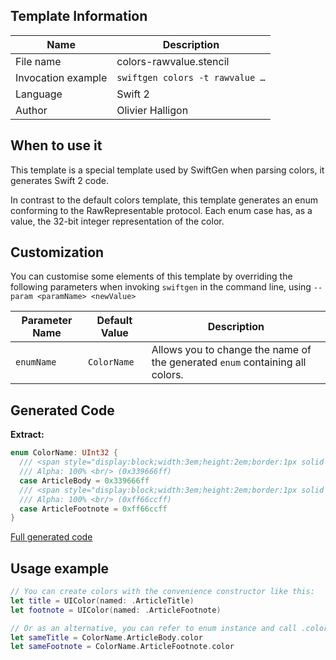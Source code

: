 ## Template Information

| Name      | Description       |
| --------- | ----------------- |
| File name | colors-rawvalue.stencil |
| Invocation example | `swiftgen colors -t rawvalue …` |
| Language | Swift 2 |
| Author | Olivier Halligon |

## When to use it

This template is a special template used by SwiftGen when parsing colors, it generates Swift 2 code.

In contrast to the default colors template, this template generates an enum conforming to the RawRepresentable protocol. Each enum case has, as a value, the 32-bit integer representation of the color.

## Customization

You can customise some elements of this template by overriding the following parameters when invoking `swiftgen` in the command line, using `--param <paramName> <newValue>`

| Parameter Name | Default Value | Description |
| -------------- | ------------- | ----------- |
| `enumName` | `ColorName` | Allows you to change the name of the generated `enum` containing all colors. |

## Generated Code

**Extract:**

```swift
enum ColorName: UInt32 {
  /// <span style="display:block;width:3em;height:2em;border:1px solid black;background:#339666"></span>
  /// Alpha: 100% <br/> (0x339666ff)
  case ArticleBody = 0x339666ff
  /// <span style="display:block;width:3em;height:2em;border:1px solid black;background:#ff66cc"></span>
  /// Alpha: 100% <br/> (0xff66ccff)
  case ArticleFootnote = 0xff66ccff
}
```

[Full generated code](https://github.com/SwiftGen/templates/blob/master/Tests/Expected/Colors/default-context-defaults.swift)

## Usage example

```swift
// You can create colors with the convenience constructor like this:
let title = UIColor(named: .ArticleTitle)
let footnote = UIColor(named: .ArticleFootnote)

// Or as an alternative, you can refer to enum instance and call .color on it:
let sameTitle = ColorName.ArticleBody.color
let sameFootnote = ColorName.ArticleFootnote.color
```
